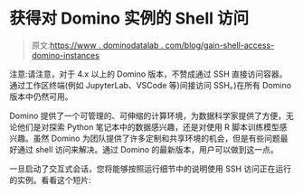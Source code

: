 # 获得对 Domino 实例的 Shell 访问

> 原文:[https://www . dominodatalab . com/blog/gain-shell-access-domino-instances](https://www.dominodatalab.com/blog/gain-shell-access-domino-instances)

注意:请注意，对于 4.x 以上的 Domino 版本，不赞成通过 SSH 直接访问容器。通过工作区终端(例如 JupyterLab、VSCode 等)间接访问 SSH。)在所有 Domino 版本中仍然可用。

Domino 提供了一个可管理的、可伸缩的计算环境，为数据科学家提供了方便，无论他们是对探索 Python 笔记本中的数据感兴趣，还是对使用 R 脚本训练模型感兴趣。虽然 Domino 为团队提供了许多定制和共享环境的机会，但是有些问题最好通过 shell 访问来解决。通过 Domino 的最新版本，用户可以做到这一点。

一旦启动了交互式会话，您将能够按照运行细节中的说明使用 SSH 访问正在运行的实例。看看这个短片: